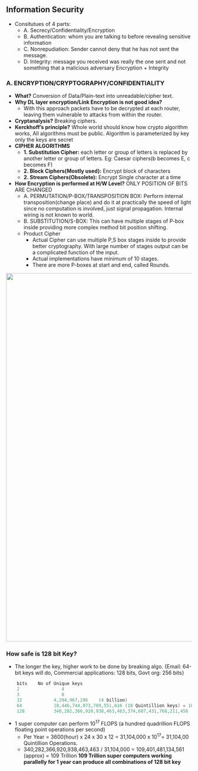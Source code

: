 ## Information Security
- Consitutues of 4 parts:
  - A. Secrecy/Confidentiality/Encryption
  - B. Authentication: whom you are talking to before revealing sensitive information
  - C. Nonrepudiation: Sender cannot deny that he has not sent the message.
  - D. Integrity: message you received was really the one sent and not something that a malicious adversary Encryption + Integrity
  
### A. ENCRYPTION/CRYPTOGRAPHY/CONFIDENTIALITY 
- **What?** Conversion of Data/Plain-text into unreadable/cipher text.
- **Why DL layer encryption/Link Encryption is not good idea?** 
  - With this approach packets have to be decrypted at each router, leaving them vulnerable to attacks from within the router.
- **Cryptanalysis?** Breaking ciphers. 
- **Kerckhoff’s principle?** Whole world should know how crypto algorithm works, All algorithms must be public. Algorithm is parameterized by key only the keys are secret
- **CIPHER ALGORITHMS**
  - **1. Substitution Cipher:** each letter or group of letters is replaced by another letter or group of letters. Eg: Caesar ciphers(b becomes E, c becomes F)
  - **2. Block Ciphers(Mostly used):** Encrypt block of characters        
  - **2. Stream Ciphers(Obsolete):** Encrypt Single character at a time
- **How Encryption is performed at H/W Level?** ONLY POSITION OF BITS ARE CHANGED
  - A. PERMUTATION/P-BOX/TRANSPOSITION BOX: Perform internal transposition(change place) and do it at practically the speed of light since no computation is involved, just signal propagation. Internal wiring is not known to world.
  - B. SUBSTITUTION/S-BOX: This can have multiple stages of P-box inside providing more complex method bit position shifting. 
  - Product Cipher
    - Actual Cipher can use multiple P,S box stages inside to provide better cryptography. With large number of stages output can be a complicated function of the input. 
    - Actual implementations have minimum of 10 stages.
    - There are more P-boxes at start and end, called Rounds.

<img src="https://i.ibb.co/548Kg1P/Encryption-at-hardware-level.png" width=1000 />

### How safe is 128 bit Key?
- The longer the key, higher work to be done by breaking algo.    {Email: 64-bit keys will do, Commercial applications: 128 bits, Govt org: 256 bits}
```c
    bits    No of Unique keys
    2                4
    3                8
    32            4,294,967,296    (4 billion)
    64            18,446,744,073,709,551,616 (18 Quintillion keys) = 18 x 1018
    128           340,282,366,920,938,463,463,374,607,431,768,211,456   ( 340,282,366,920,938,463,463 Quintillion keys) 
```    
- 1 super computer can perform 10<sup>17</sup> FLOPS (a hundred quadrillion FLOPS floating point operations per second)
  - Per Year = 3600(hour) x 24 x 30 x 12 = 31,104,000 x  10<sup>17</sup>= 31,104,00 Quintillion Operations.
  - 340,282,366,920,938,463,463 / 31,104,000 = 109,401,481,134,561 (approx) = 109 Trillion 
**109 Trillion super computers working parallelly for 1 year can produce all combinations of 128 bit key**
